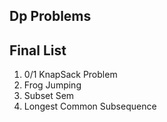 ## Dp Problems
## Final List
1. 0/1 KnapSack Problem
2. Frog Jumping 
3. Subset Sem
4. Longest Common Subsequence